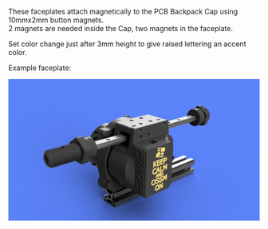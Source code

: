 These faceplates attach magnetically to the PCB Backpack Cap using 10mmx2mm button magnets.  
2 magnets are needed inside the Cap, two magnets in the faceplate.

Set color change just after 3mm height to give raised lettering an accent color.

Example faceplate:

![Keep Calm Faceplate Preview](./Preview%20-%20Keep%20Calm%20And%20OSSM%20On.png)